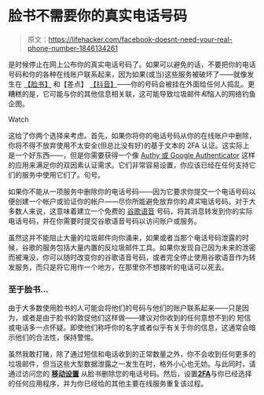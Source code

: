# 脸书不需要你的真实电话号码

> 原文：<https://lifehacker.com/facebook-doesnt-need-your-real-phone-number-1846134261>

是时候停止在网上公布你的真实电话号码了。如果可以避免的话，不要把你的电话号码和你的各种在线账户联系起来，因为如果(或当)这些服务被破坏了——就像发生在 [【脸书】](https://www.vice.com/en/article/xgz7bd/facebook-phone-numbers-bot-telegram) 和【差点】 [【抖音】](https://threatpost.com/tiktok-flaw-phishing-attacks/163322/)——你的号码会被挂在外面给任何人捣乱。更糟糕的是，它可能与你的其他信息相关联，这可能导致垃圾邮件*和*恼人的网络钓鱼企图。

Watch

这给了你两个选择来考虑。首先，如果你将你的电话号码从你的在线账户中删除，你将不得不放弃使用不太安全(但总比没有好)的基于文本的 2FA 认证。这实际上是一个好东西——，但是你需要获得一个像 [Authy 或 Google Authenticator](https://lifehacker.com/how-do-i-switch-from-one-2fa-authentication-app-to-anot-1842296754) 这样的应用来满足你的双因素认证需求。它们非常容易设置，你应该已经在任何支持它们的服务中使用它们了。句号。

如果你不能从一项服务中删除你的电话号码——因为它要求你提交一个电话号码以便创建一个帐户或验证你的帐户——尽你所能避免放弃你的*真实*电话号码。对于大多数人来说，这意味着建立一个免费的 [谷歌语音](https://voice.google.com/) 号码，将其消息转发到你的实际电话号码，并在你需要时提交谷歌语音号码以访问账户或服务。

虽然这并不能阻止大量的垃圾邮件向你涌来，如果或者当那个电话号码泄露的时候，谷歌的服务包括大量内置的反垃圾邮件工具。如果你发现自己因为未来的泄密而被淹没，你可以随时改变你的谷歌语音号码，或者完全停止使用谷歌语音作为转发服务，而只是将它用作一个地方，在那里你不想接听的电话可以死去。

### 至于脸书...

由于大多数使用脸书的人可能会将他们的号码与他们的账户联系起来——只是因为，或者是由于脸书的敦促他们这样做——建议对你收到的任何意想不到的 短信或电话多一点怀疑。即使他们称呼你的名字或者似乎有关于你的信息，这通常会暗示他们的合法性，保持警惕。

虽然我敢打赌，除了通过短信和电话收到的正常数量之外，你不会收到任何更多的垃圾邮件，但当这些大型数据泄露之一发生在时，格外小心也无妨。与此同时，请通过访问您的 [**移动设置**](https://www.facebook.com/settings/?tab=mobile) 从脸书删除您的电话号码。然后，设置[**2FA**](https://www.facebook.com/security/2fac/settings)与你已经选择的任何应用程序，并为你已经给的其他主要在线服务重复该过程。